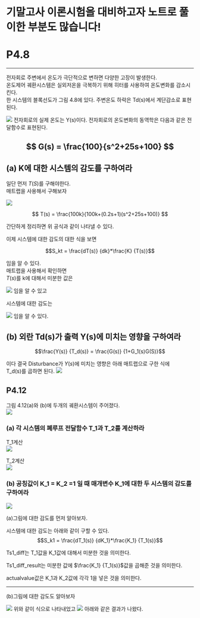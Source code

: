 # 기말고사 이론시험을 대비하고자 노트로 풀이한 부분도 많습니다!

# P4.8  
-----
전자회로 주변에서 온도가 극단적으로 변하면 다양한 고장이 발생한다.  
온도제어 궤환시스템은 실외저온을 극복하기 위해 히터를 사용하여 온도변화를 감소시킨다.  
한 시스템의 블록선도가 그림 4.8에 있다. 주변온도 하락은 Td(s)에서 계단감소로 표현된다.  

<img src = "https://drive.google.com/uc?id=14DCxoODhUrNNzV_NeYeeqrzwMmGUOmMe">  
전자회로의 실제 온도는 Y(s)이다. 전자회로의 온도변화의 동역학은 다음과 같은 전달함수로 표현된다.

$$  
G(s) = \frac{100}{s^2+25s+100} 
$$  
----
## (a) K에 대한 시스템의 감도를 구하여라   
일단 먼저 $T(S)$를 구해야한다.  
매트랩을 사용해서 구해보자  

<img src = "https://drive.google.com/uc?id=1V2ToeBxMDE88CNV7T_nDBqA5yfTbI5wV">


$$  
T(s) = \frac{100k}{100k+(0.2s+1)(s^2+25s+100)}
$$  

간단하게 정리하면 위 공식과 같이 나타낼 수 있다.  

이제 시스템에 대한 감도의 대한 식을 보면  


$$S_kt = \frac{dT(s)} {dk}*\frac{K} {T(s)}$$


임을 알 수 있다.  
매트랩을 사용해서 확인하면  
$T(s)$를 k에 대해서 미분한 값은  

<img src = "https://drive.google.com/uc?id=1c7zmpquLJ2x7mLSt6M2XTFikUyiUpx4Q">  
임을 알 수 있고  

시스템에 대한 감도는  

<img src = "https://drive.google.com/uc?id=1rwFyOZMRkS9JhOVnZn4qdXqpNBJCeWrD">    
임을 알 수 있다.    


## (b) 외란 Td(s)가 출력 Y(s)에 미치는 영향을 구하여라  


$$\frac{Y(s)} {T_d(s)} = \frac{G(s)} {1+G_1(s)G(S)}$$


이다 결국 Disturbance가 $Y(s)$에 미치는 영향은 아래 매트랩으로 구한 식에  
T_d(s)를 곱하면 된다.
<img src = "https://drive.google.com/uc?id=1aEqeBs0U3x9GLeS2yDzfCkZzrO2kd49t">  

## P4.12  
그림 4.12(a)와 (b)에 두개의 궤환시스템이 주어졌다.   
<img src = "https://drive.google.com/uc?id=1iVSN7M4mzfEiZZ2-r7IrY2Am42a0ndVx">  
  
### (a) 각 시스템의 폐루프 전달함수 T_1과 T_2를 계산하라  

T_1계산  
<img src = "https://drive.google.com/uc?id=1uYWFmc1bqyRkpEzSNX5eaxNNRNqqMqlH">  

T_2계산  
<img src = "https://drive.google.com/uc?id=1F6kCAuCYLVjYiFLHEHeljVrdUbo8pMDv">  


### (b) 공칭값이 K_1 = K_2 =1 일 때 매개변수 K_1에 대한 두 시스템의 감도를 구하여라  

<img src = "https://drive.google.com/uc?id=1O0gI2Q2WVAjf685r9SPlEnaLKmK3AApV">  

(a)그림에 대한 감도를 먼저 알아보자.  

시스템에 대한 감도는 아래와 같이 구할 수 있다.
$$S_k1 = \frac{dT_1(s)} {dK_1}*\frac{K_1} {T_1(s)}$$

Ts1_diff는 T_1값을 K_1값에 대해서 미분한 것을 의미한다.  

Ts1_diff_result는 미분한 값에 $\frac{K_1} {T_1(s)}$값을 곱해준 것을 의미한다.

actualvalue값은 K_1과 K_2값에 각각 1을 넣은 것을 의미한다.

-------------------


(b)그림에 대한 감도도 알아보자

<img src = "https://drive.google.com/uc?id=1Mwwa7B6j6NyEDBq35rwF_SaQIh1gyvlX">  
위와 같이 식으로 나타내었고  

<img src = "https://drive.google.com/uc?id=1flYw50W7KBGFVvN72R3kKvQvhZF0NvR_">  
아래와 같은 결과가 나왔다.  
  
